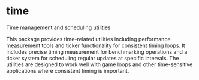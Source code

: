 # time

Time management and scheduling utilities

This package provides time-related utilities including performance measurement tools and ticker functionality for consistent timing loops. It includes precise timing measurement for benchmarking operations and a ticker system for scheduling regular updates at specific intervals. The utilities are designed to work well with game loops and other time-sensitive applications where consistent timing is important.
